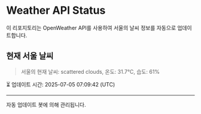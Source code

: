 
# Weather API Status

이 리포지토리는 OpenWeather API를 사용하여 서울의 날씨 정보를 자동으로 업데이트합니다.

## 현재 서울 날씨
> 서울의 현재 날씨: scattered clouds, 온도: 31.7°C, 습도: 61%

⏳ 업데이트 시간: 2025-07-05 07:09:42 (UTC)

---
자동 업데이트 봇에 의해 관리됩니다.
